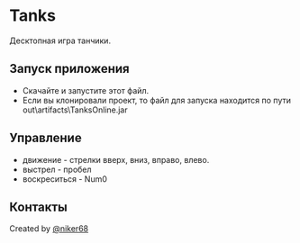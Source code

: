 
# Tanks

Десктопная игра танчики.

## Запуск приложения

- Скачайте и запустите этот файл.
- Если вы клонировали проект, то файл для запуска находится по пути out\artifacts\TanksOnline.jar


## Управление 
- движение - стрелки вверх, вниз, вправо, влево.
- выстрел - пробел
- воскреситься - Num0

## Контакты
  Created by [@niker68](mailto:niker68@yandex.ru)
